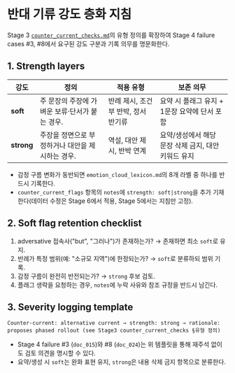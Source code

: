 # 반대 기류 강도 층화 지침

Stage 3 [`counter_current_checks.md`](../../03_rule_refine/changes/counter_current_checks.md)의 유형 정의를 확장하여 Stage 4 failure cases #3, #8에서 요구된 강도 구분과 기록 의무를 명문화한다.

## 1. Strength layers
| 강도 | 정의 | 적용 유형 | 보존 의무 |
| --- | --- | --- | --- |
| **soft** | 주 문장의 주장에 가벼운 보류·단서가 붙는 경우. | 반례 제시, 조건부 반박, 정서 반기류 | 요약 시 플래그 유지 + 1문장 요약에 단서 포함 |
| **strong** | 주장을 정면으로 부정하거나 대안을 제시하는 경우. | 역설, 대안 제시, 반박 연계 | 요약/생성에서 해당 문장 삭제 금지, 대안 키워드 유지 |

- 감정 구름 변화가 동반되면 `emotion_cloud_lexicon.md`의 8개 라벨 중 하나를 반드시 기록한다.
- `counter_current_flags` 항목의 `notes`에 `strength: soft|strong`을 추가 기재한다(데이터 수정은 Stage 6에서 적용, Stage 5에서는 지침만 고정).

## 2. Soft flag retention checklist
1. adversative 접속사("but", "그러나")가 존재하는가? → 존재하면 최소 `soft`로 유지.
2. 반례가 특정 범위(예: "소규모 지역")에 한정되는가? → `soft`로 분류하되 범위 기록.
3. 감정 구름이 완전히 반전되는가? → `strong` 후보 검토.
4. 플래그 생략을 요청하는 경우, `notes`에 누락 사유와 참조 규정을 반드시 남긴다.

## 3. Severity logging template
```
Counter-current: alternative current → strength: strong → rationale: proposes phased rollout (see Stage3 counter_current_checks §유형 정의)
```
- Stage 4 failure #3 (`doc_015`)와 #8 (`doc_024`)는 위 템플릿을 통해 재주석 없이도 검토 의견을 명시할 수 있다.
- 요약/생성 시 `soft`는 완화 표현 유지, `strong`은 내용 삭제 금지 항목으로 분류한다.
